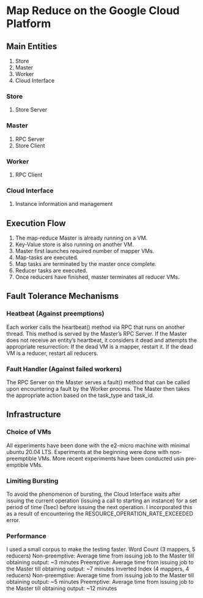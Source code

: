 # Map Reduce on the Google Cloud Platform
## Main Entities
1. Store
1. Master
1. Worker
1. Cloud Interface
### Store
1. Store Server
### Master
1. RPC Server
1. Store Client
### Worker
1. RPC Client

### Cloud Interface
1. Instance information and management

## Execution Flow
1. The map-reduce Master is already running on a VM.
1. Key-Value store is also running on another VM.
1. Master first launches required number of mapper VMs.
1. Map-tasks are executed.
1. Map tasks are terminated by the master once complete.
1. Reducer tasks are executed.
1. Once reducers have finished, master terminates all reducer VMs.

## Fault Tolerance Mechanisms
### Heatbeat (Against preemptions)
Each worker calls the heartbeat() method via RPC that runs on another thread. This method is served by the Master’s RPC Server. If the Master does not receive an entity’s heartbeat, it considers it dead and attempts the appropriate resurrection:
If the dead VM is a mapper, restart it.
If the dead VM is a reducer, restart all reducers.
### Fault Handler (Against failed workers)
The RPC Server on the Master serves a fault() method that can be called upon encountering a fault by the Worker process. The Master then takes the appropriate action based on the task_type and task_id.

## Infrastructure
### Choice of VMs
All experiments have been done with the e2-micro machine with minimal ubuntu 20.04 LTS. Experiments at the beginning were done with non-preemptible VMs. More recent experiments have been conducted usin pre-emptible VMs.
### Limiting Bursting
To avoid the phenomenon of bursting, the Cloud Interface waits after issuing the current operation (issuing a call to starting an instance) for a set period of time (1sec) before issuing the next operation. I incorporated this as a result of encountering the RESOURCE_OPERATION_RATE_EXCEEDED error.
### Performance
I used a small corpus to make the testing faster.
Word Count (3 mappers, 5 reducers)
Non-preemptive: Average time from issuing job to the Master till obtaining output: ~3 minutes
Preemptive: Average time from issuing job to the Master till obtaining output: ~7 minutes
Inverted Index (4 mappers, 4 reducers)
Non-preemptive: Average time from issuing job to the Master till obtaining output: ~5 minutes
Preemptive: Average time from issuing job to the Master till obtaining output: ~12 minutes
